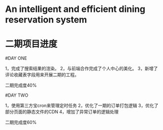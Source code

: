# An intelligent and efficient dining reservation system

# 二期项目进度

#DAY ONE

1，完成了搜索结果的渲染。
2，与前端合作完成了个人中心的美化。
3，新增了评论收藏表字段用来开展二期的工程。

二期完成度40%


#DAY TWO

1，使用第三方宝cron来管理定时任务
2，优化了一期的订单打包逻辑
3，优化了部分页面的静态文件的CDN
4，增加了异常订单的逻辑处理

二期完成度60%

